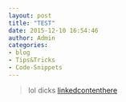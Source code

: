 ```yaml
---
layout: post
title: "TEST"
date: 2015-12-10 16:54:46
author: Admin
categories:
- blog
- Tips&Tricks
- Code-Snippets
---
```



>lol dicks
[linkedcontenthere](https://twitter.com)
